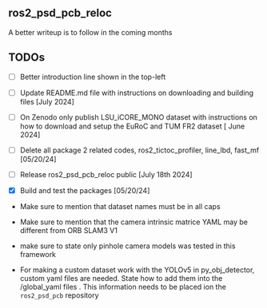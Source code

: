 ## ros2_psd_pcb_reloc

A better writeup is to follow in the coming months


## TODOs

- [ ] Better introduction line shown in the top-left

- [ ] Update README.md file with instructions on downloading and building files [July 2024]

- [ ] On Zenodo only publish LSU_iCORE_MONO dataset with instructions on how to download and setup the EuRoC and TUM FR2 dataset [ June 2024]

- [ ] Delete all package 2 related codes, ros2_tictoc_profiler, line_lbd, fast_mf [05/20/24]

- [ ] Release ros2_psd_pcb_reloc public [July 18th 2024]

- [x] Build and test the packages [05/20/24]

* Make sure to mention that dataset names must be in all caps

* Make sure to mention that the camera intrinsic matrice YAML may be different from ORB SLAM3 V1

* make sure to state only pinhole camera models was tested in this framework

* For making a custom dataset work with the YOLOv5 in py_obj_detector, custom yaml files are needed. State how to add them into the /global_yaml files . This information needs to be placed ion the ```ros2_psd_pcb``` repository
